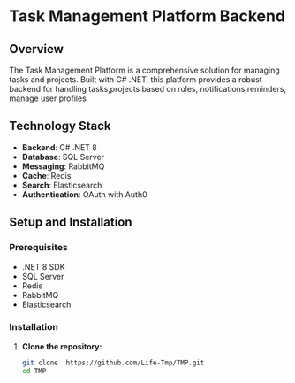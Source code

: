 # Task Management Platform Backend

## Overview

The Task Management Platform is a comprehensive solution for managing tasks and projects. Built with C# .NET, this platform provides a robust backend for handling tasks,projects based on roles, notifications,reminders, manage user profiles

## Technology Stack

- **Backend**: C# .NET 8
- **Database**: SQL Server
- **Messaging**: RabbitMQ
- **Cache**: Redis
- **Search**: Elasticsearch
- **Authentication**: OAuth with Auth0

## Setup and Installation

### Prerequisites

- .NET 8 SDK
- SQL Server
- Redis
- RabbitMQ
- Elasticsearch

### Installation

1. **Clone the repository:**

   ```bash
   git clone  https://github.com/Life-Tmp/TMP.git
   cd TMP
